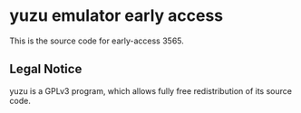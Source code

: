 yuzu emulator early access
=============

This is the source code for early-access 3565.

## Legal Notice

yuzu is a GPLv3 program, which allows fully free redistribution of its source code.